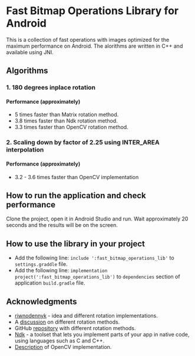# Fast Bitmap Operations Library for Android
This is a collection of fast operations with images optimized for the maximum performance on Android.
The alorithms are written in C++ and available using JNI.


## Algorithms
### 1. 180 degrees inplace rotation

#### Performance (approximately)
* 5 times faster than Matrix rotation method.
* 3.8 times faster than Ndk rotation method.
* 3.3 times faster than OpenCV rotation method.

### 2. Scaling down by factor of 2.25 using INTER_AREA interpolation
#### Performance (approximately)
* 3.2 - 3.6 times faster than OpenCV implementation


## How to run the application and check performance
Clone the project, open it in Android Studio and run.
Wait approximately 20 seconds and the results will be on the screen.

## How to use the library in your project
* Add the following line: `include ':fast_bitmap_operations_lib'` to `settings.graddle` file.
* Add the following line: `implementation project(':fast_bitmap_operations_lib')` to `dependencies` section of application `build.gradle` file.

## Acknowledgments
* [riwnodennyk](https://stackoverflow.com/users/986216/riwnodennyk "riwnodennyk") - idea and different rotation implementations.
* A [discussion](https://stackoverflow.com/a/29734593/1707617) on different rotation methods.
* GitHub [repository](https://github.com/riwnodennyk/ImageRotation) with different rotation methods.
* [Ndk](https://developer.android.com/ndk) - a toolset that lets you implement parts of your app in native code, using languages such as C and C++.
* [Description](https://stackoverflow.com/questions/72251642/super-fast-bitmap-180-degrees-rotation-using-opencv-on-android) of OpenCV implementation.
